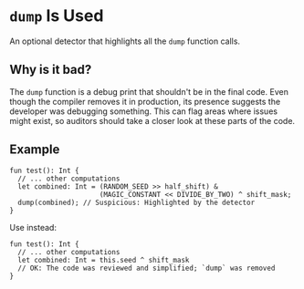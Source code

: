 # `dump` Is Used

An optional detector that highlights all the `dump` function calls.

## Why is it bad?
The `dump` function is a debug print that shouldn't be in the final code. Even though the compiler removes it in production, its presence suggests the developer was debugging something. This can flag areas where issues might exist, so auditors should take a closer look at these parts of the code.

## Example
```tact
fun test(): Int {
  // ... other computations
  let combined: Int = (RANDOM_SEED >> half_shift) &
                      (MAGIC_CONSTANT << DIVIDE_BY_TWO) ^ shift_mask;
  dump(combined); // Suspicious: Highlighted by the detector
}
```

Use instead:
```tact
fun test(): Int {
  // ... other computations
  let combined: Int = this.seed ^ shift_mask
  // OK: The code was reviewed and simplified; `dump` was removed
}
```
